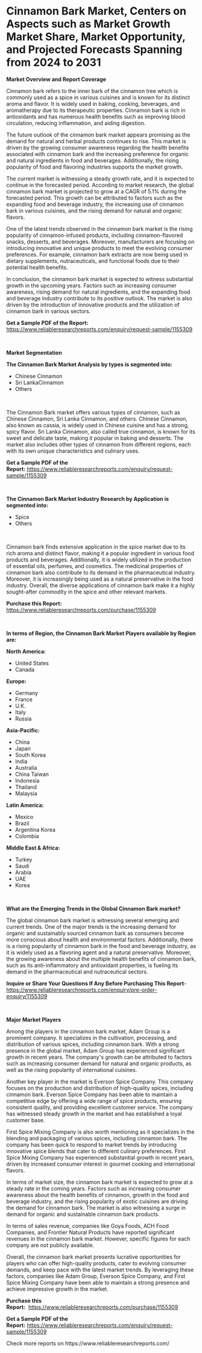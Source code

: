 <p><h1>Cinnamon Bark Market, Centers on Aspects such as Market Growth Market Share, Market Opportunity, and Projected Forecasts Spanning from 2024 to 2031</h1></p><p><strong>Market Overview and Report Coverage</strong></p>
<p><p>Cinnamon bark refers to the inner bark of the cinnamon tree which is commonly used as a spice in various cuisines and is known for its distinct aroma and flavor. It is widely used in baking, cooking, beverages, and aromatherapy due to its therapeutic properties. Cinnamon bark is rich in antioxidants and has numerous health benefits such as improving blood circulation, reducing inflammation, and aiding digestion.</p><p>The future outlook of the cinnamon bark market appears promising as the demand for natural and herbal products continues to rise. This market is driven by the growing consumer awareness regarding the health benefits associated with cinnamon bark and the increasing preference for organic and natural ingredients in food and beverages. Additionally, the rising popularity of food and flavoring industries supports the market growth.</p><p>The current market is witnessing a steady growth rate, and it is expected to continue in the forecasted period. According to market research, the global cinnamon bark market is projected to grow at a CAGR of 5.1% during the forecasted period. This growth can be attributed to factors such as the expanding food and beverage industry, the increasing use of cinnamon bark in various cuisines, and the rising demand for natural and organic flavors.</p><p>One of the latest trends observed in the cinnamon bark market is the rising popularity of cinnamon-infused products, including cinnamon-flavored snacks, desserts, and beverages. Moreover, manufacturers are focusing on introducing innovative and unique products to meet the evolving consumer preferences. For example, cinnamon bark extracts are now being used in dietary supplements, nutraceuticals, and functional foods due to their potential health benefits.</p><p>In conclusion, the cinnamon bark market is expected to witness substantial growth in the upcoming years. Factors such as increasing consumer awareness, rising demand for natural ingredients, and the expanding food and beverage industry contribute to its positive outlook. The market is also driven by the introduction of innovative products and the utilization of cinnamon bark in various sectors.</p></p>
<p><strong>Get a Sample PDF of the Report:</strong> <a href="https://www.reliableresearchreports.com/enquiry/request-sample/1155309">https://www.reliableresearchreports.com/enquiry/request-sample/1155309</a></p>
<p>&nbsp;</p>
<p><strong>Market Segmentation</strong></p>
<p><strong>The Cinnamon Bark Market Analysis by types is segmented into:</strong></p>
<p><ul><li>Chinese Cinnamon</li><li>Sri LankaCinnamon</li><li>Others</li></ul></p>
<p>&nbsp;</p>
<p><p>The Cinnamon Bark market offers various types of cinnamon, such as Chinese Cinnamon, Sri Lanka Cinnamon, and others. Chinese Cinnamon, also known as cassia, is widely used in Chinese cuisine and has a strong, spicy flavor. Sri Lanka Cinnamon, also called true cinnamon, is known for its sweet and delicate taste, making it popular in baking and desserts. The market also includes other types of cinnamon from different regions, each with its own unique characteristics and culinary uses.</p></p>
<p><strong>Get a Sample PDF of the Report:</strong>&nbsp;<a href="https://www.reliableresearchreports.com/enquiry/request-sample/1155309">https://www.reliableresearchreports.com/enquiry/request-sample/1155309</a></p>
<p>&nbsp;</p>
<p><strong>The Cinnamon Bark Market Industry Research by Application is segmented into:</strong></p>
<p><ul><li>Spice</li><li>Others</li></ul></p>
<p>&nbsp;</p>
<p><p>Cinnamon bark finds extensive application in the spice market due to its rich aroma and distinct flavor, making it a popular ingredient in various food products and beverages. Additionally, it is widely utilized in the production of essential oils, perfumes, and cosmetics. The medicinal properties of cinnamon bark also contribute to its demand in the pharmaceutical industry. Moreover, it is increasingly being used as a natural preservative in the food industry. Overall, the diverse applications of cinnamon bark make it a highly sought-after commodity in the spice and other relevant markets.</p></p>
<p><strong>Purchase this Report:</strong>&nbsp; <a href="https://www.reliableresearchreports.com/purchase/1155309">https://www.reliableresearchreports.com/purchase/1155309</a></p>
<p>&nbsp;</p>
<p><strong>In terms of Region, the Cinnamon Bark Market Players available by Region are:</strong></p>
<p>
    <p> <strong> North America: </strong>
        <ul>
            <li>United States</li>
            <li>Canada</li>
        </ul>
        </p> 
    <p> <strong> Europe: </strong>
        <ul>
            <li>Germany</li>
            <li>France</li>
            <li>U.K.</li>
            <li>Italy</li>
            <li>Russia</li>
        </ul>
        </p> 
    <p> <strong> Asia-Pacific: </strong>
        <ul>
            <li>China</li>
            <li>Japan</li>
            <li>South Korea</li>
            <li>India</li>
            <li>Australia</li>
            <li>China Taiwan</li>
            <li>Indonesia</li>
            <li>Thailand</li>
            <li>Malaysia</li>
        </ul>
        </p> 
    <p> <strong> Latin America: </strong>
        <ul>
            <li>Mexico</li>
            <li>Brazil</li>
            <li>Argentina Korea</li>
            <li>Colombia</li>
        </ul>
        </p> 
    <p> <strong> Middle East & Africa: </strong>
        <ul>
            <li>Turkey</li>
            <li>Saudi</li>
            <li>Arabia</li>
            <li>UAE</li>
            <li>Korea</li>
        </ul>
    </p>
    </p>
<p>&nbsp;</p>
<p><strong>What are the Emerging Trends in the Global Cinnamon Bark market?</strong></p>
<p><p>The global cinnamon bark market is witnessing several emerging and current trends. One of the major trends is the increasing demand for organic and sustainably sourced cinnamon bark as consumers become more conscious about health and environmental factors. Additionally, there is a rising popularity of cinnamon bark in the food and beverage industry, as it is widely used as a flavoring agent and a natural preservative. Moreover, the growing awareness about the multiple health benefits of cinnamon bark, such as its anti-inflammatory and antioxidant properties, is fueling its demand in the pharmaceutical and nutraceutical sectors.</p></p>
<p><strong>Inquire or Share Your Questions If Any Before Purchasing This Report</strong>- <a href="https://www.reliableresearchreports.com/enquiry/pre-order-enquiry/1155309">https://www.reliableresearchreports.com/enquiry/pre-order-enquiry/1155309</a></p>
<p>&nbsp;</p>
<p><strong>Major Market Players</strong></p>
<p><p>Among the players in the cinnamon bark market, Adam Group is a prominent company. It specializes in the cultivation, processing, and distribution of various spices, including cinnamon bark. With a strong presence in the global market, Adam Group has experienced significant growth in recent years. The company's growth can be attributed to factors such as increasing consumer demand for natural and organic products, as well as the rising popularity of international cuisines.</p><p>Another key player in the market is Everson Spice Company. This company focuses on the production and distribution of high-quality spices, including cinnamon bark. Everson Spice Company has been able to maintain a competitive edge by offering a wide range of spice products, ensuring consistent quality, and providing excellent customer service. The company has witnessed steady growth in the market and has established a loyal customer base.</p><p>First Spice Mixing Company is also worth mentioning as it specializes in the blending and packaging of various spices, including cinnamon bark. The company has been quick to respond to market trends by introducing innovative spice blends that cater to different culinary preferences. First Spice Mixing Company has experienced substantial growth in recent years, driven by increased consumer interest in gourmet cooking and international flavors.</p><p>In terms of market size, the cinnamon bark market is expected to grow at a steady rate in the coming years. Factors such as increasing consumer awareness about the health benefits of cinnamon, growth in the food and beverage industry, and the rising popularity of exotic cuisines are driving the demand for cinnamon bark. The market is also witnessing a surge in demand for organic and sustainable cinnamon bark products.</p><p>In terms of sales revenue, companies like Goya Foods, ACH Food Companies, and Frontier Natural Products have reported significant revenues in the cinnamon bark market. However, specific figures for each company are not publicly available.</p><p>Overall, the cinnamon bark market presents lucrative opportunities for players who can offer high-quality products, cater to evolving consumer demands, and keep pace with the latest market trends. By leveraging these factors, companies like Adam Group, Everson Spice Company, and First Spice Mixing Company have been able to maintain a strong presence and achieve impressive growth in the market.</p></p>
<p><strong>Purchase this Report:</strong>&nbsp;&nbsp;<a href="https://www.reliableresearchreports.com/purchase/1155309">https://www.reliableresearchreports.com/purchase/1155309</a></p>
<p></p>
<p><strong>Get a Sample PDF of the Report:</strong>&nbsp;<a href="https://www.reliableresearchreports.com/enquiry/request-sample/1155309">https://www.reliableresearchreports.com/enquiry/request-sample/1155309</a></p>
<p>Check more reports on https://www.reliableresearchreports.com/</p>